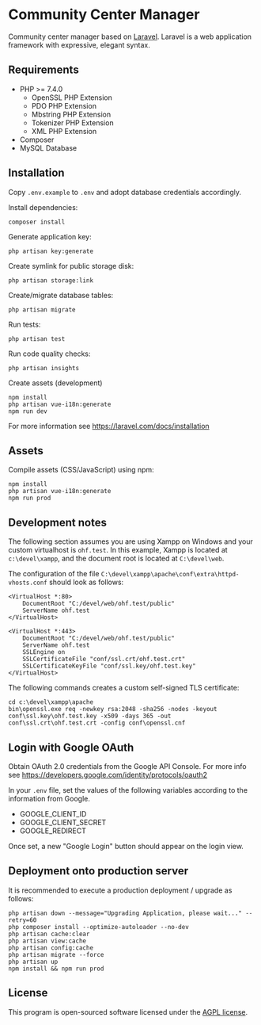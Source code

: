 Community Center Manager
========================

Community center manager based on [Laravel](https://laravel.com/). Laravel is a web application framework with expressive, elegant syntax.

Requirements
------------

* PHP >= 7.4.0
    * OpenSSL PHP Extension
    * PDO PHP Extension
    * Mbstring PHP Extension
    * Tokenizer PHP Extension
    * XML PHP Extension
* Composer
* MySQL Database

Installation
------------

Copy `.env.example` to `.env` and adopt database credentials accordingly.

Install dependencies:

    composer install

Generate application key:

    php artisan key:generate

Create symlink for public storage disk:

    php artisan storage:link

Create/migrate database tables:

    php artisan migrate

Run tests:

    php artisan test

Run code quality checks:

    php artisan insights

Create assets (development)

    npm install
    php artisan vue-i18n:generate
    npm run dev

For more information see https://laravel.com/docs/installation

Assets
------

Compile assets (CSS/JavaScript) using npm:

    npm install
    php artisan vue-i18n:generate
    npm run prod

Development notes
-----------------

The following section assumes you are using Xampp on Windows and your custom virtualhost is `ohf.test`.
In this example, Xampp is located at `c:\devel\xampp`, and the document root is located at `C:\devel\web`.

The configuration of the file `C:\devel\xampp\apache\conf\extra\httpd-vhosts.conf` should look as follows:

    <VirtualHost *:80>
        DocumentRoot "C:/devel/web/ohf.test/public"
        ServerName ohf.test
    </VirtualHost>

    <VirtualHost *:443>
        DocumentRoot "C:/devel/web/ohf.test/public"
        ServerName ohf.test
        SSLEngine on
        SSLCertificateFile "conf/ssl.crt/ohf.test.crt"
        SSLCertificateKeyFile "conf/ssl.key/ohf.test.key"
    </VirtualHost>

The following commands creates a custom self-signed TLS certificate:

    cd c:\devel\xampp\apache
    bin\openssl.exe req -newkey rsa:2048 -sha256 -nodes -keyout conf\ssl.key\ohf.test.key -x509 -days 365 -out conf\ssl.crt\ohf.test.crt -config conf\openssl.cnf

Login with Google OAuth
-----------------------

Obtain OAuth 2.0 credentials from the Google API Console. For more info see https://developers.google.com/identity/protocols/oauth2

In your `.env` file, set the values of the following variables according to the information from Google.

* GOOGLE_CLIENT_ID
* GOOGLE_CLIENT_SECRET
* GOOGLE_REDIRECT

Once set, a new "Google Login" button should appear on the login view.

Deployment onto production server
---------------------------------

It is recommended to execute a production deployment / upgrade as follows:

    php artisan down --message="Upgrading Application, please wait..." --retry=60
    php composer install --optimize-autoloader --no-dev
    php artisan cache:clear
    php artisan view:cache
    php artisan config:cache
    php artisan migrate --force
    php artisan up
    npm install && npm run prod

License
-------

This program is open-sourced software licensed under the [AGPL license](https://www.gnu.org/licenses/agpl-3.0.en.html).
